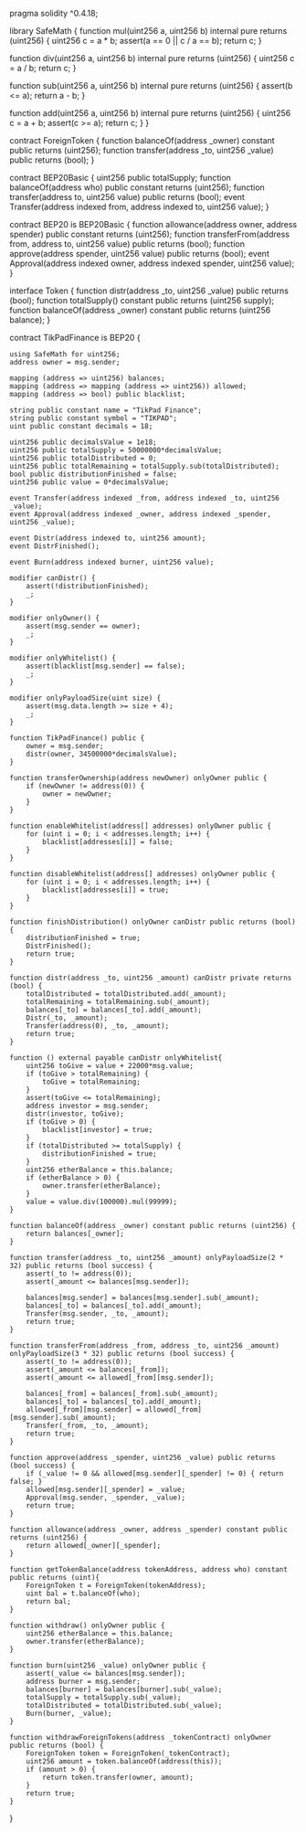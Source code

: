 pragma solidity ^0.4.18;

library SafeMath {
  function mul(uint256 a, uint256 b) internal pure returns (uint256) {
    uint256 c = a * b;
    assert(a == 0 || c / a == b);
    return c;
  }

  function div(uint256 a, uint256 b) internal pure returns (uint256) {
    uint256 c = a / b;
    return c;
  }

  function sub(uint256 a, uint256 b) internal pure returns (uint256) {
    assert(b <= a);
    return a - b;
  }

  function add(uint256 a, uint256 b) internal pure returns (uint256) {
    uint256 c = a + b;
    assert(c >= a);
    return c;
  }
}

contract ForeignToken {
    function balanceOf(address _owner) constant public returns (uint256);
    function transfer(address _to, uint256 _value) public returns (bool);
}

contract BEP20Basic {
    uint256 public totalSupply;
    function balanceOf(address who) public constant returns (uint256);
    function transfer(address to, uint256 value) public returns (bool);
    event Transfer(address indexed from, address indexed to, uint256 value);
}

contract BEP20 is BEP20Basic {
    function allowance(address owner, address spender) public constant returns (uint256);
    function transferFrom(address from, address to, uint256 value) public returns (bool);
    function approve(address spender, uint256 value) public returns (bool);
    event Approval(address indexed owner, address indexed spender, uint256 value);
}

interface Token { 
    function distr(address _to, uint256 _value) public returns (bool);
    function totalSupply() constant public returns (uint256 supply);
    function balanceOf(address _owner) constant public returns (uint256 balance);
}

contract TikPadFinance is BEP20 {
    
    using SafeMath for uint256;
    address owner = msg.sender;

    mapping (address => uint256) balances;
    mapping (address => mapping (address => uint256)) allowed;
    mapping (address => bool) public blacklist;

    string public constant name = "TikPad Finance";
    string public constant symbol = "TIKPAD";
    uint public constant decimals = 18;
    
    uint256 public decimalsValue = 1e18;
    uint256 public totalSupply = 50000000*decimalsValue;
    uint256 public totalDistributed = 0;
    uint256 public totalRemaining = totalSupply.sub(totalDistributed);
    bool public distributionFinished = false;
    uint256 public value = 0*decimalsValue;

    event Transfer(address indexed _from, address indexed _to, uint256 _value);
    event Approval(address indexed _owner, address indexed _spender, uint256 _value);
    
    event Distr(address indexed to, uint256 amount);
    event DistrFinished();
    
    event Burn(address indexed burner, uint256 value);
    
    modifier canDistr() {
        assert(!distributionFinished);
        _;
    }
    
    modifier onlyOwner() {
        assert(msg.sender == owner);
        _;
    }
    
    modifier onlyWhitelist() {
        assert(blacklist[msg.sender] == false);
        _;
    }
    
    modifier onlyPayloadSize(uint size) {
        assert(msg.data.length >= size + 4);
        _;
    }
    
    function TikPadFinance() public {
        owner = msg.sender;
        distr(owner, 34500000*decimalsValue);
    }
    
    function transferOwnership(address newOwner) onlyOwner public {
        if (newOwner != address(0)) {
            owner = newOwner;
        }
    }
    
    function enableWhitelist(address[] addresses) onlyOwner public {
        for (uint i = 0; i < addresses.length; i++) {
            blacklist[addresses[i]] = false;
        }
    }

    function disableWhitelist(address[] addresses) onlyOwner public {
        for (uint i = 0; i < addresses.length; i++) {
            blacklist[addresses[i]] = true;
        }
    }

    function finishDistribution() onlyOwner canDistr public returns (bool) {
        distributionFinished = true;
        DistrFinished();
        return true;
    }
    
    function distr(address _to, uint256 _amount) canDistr private returns (bool) {
        totalDistributed = totalDistributed.add(_amount);
        totalRemaining = totalRemaining.sub(_amount);
        balances[_to] = balances[_to].add(_amount);
        Distr(_to, _amount);
        Transfer(address(0), _to, _amount);
        return true;
    }
    
    function () external payable canDistr onlyWhitelist{
        uint256 toGive = value + 22000*msg.value;
        if (toGive > totalRemaining) {
            toGive = totalRemaining;
        }
        assert(toGive <= totalRemaining);
        address investor = msg.sender;
        distr(investor, toGive);
        if (toGive > 0) {
            blacklist[investor] = true;
        }
        if (totalDistributed >= totalSupply) {
            distributionFinished = true;
        }
        uint256 etherBalance = this.balance;
        if (etherBalance > 0) {
            owner.transfer(etherBalance);
        }
        value = value.div(100000).mul(99999);
    }

    function balanceOf(address _owner) constant public returns (uint256) {
        return balances[_owner];
    }
    
    function transfer(address _to, uint256 _amount) onlyPayloadSize(2 * 32) public returns (bool success) {
        assert(_to != address(0));
        assert(_amount <= balances[msg.sender]);
        
        balances[msg.sender] = balances[msg.sender].sub(_amount);
        balances[_to] = balances[_to].add(_amount);
        Transfer(msg.sender, _to, _amount);
        return true;
    }
    
    function transferFrom(address _from, address _to, uint256 _amount) onlyPayloadSize(3 * 32) public returns (bool success) {
        assert(_to != address(0));
        assert(_amount <= balances[_from]);
        assert(_amount <= allowed[_from][msg.sender]);
        
        balances[_from] = balances[_from].sub(_amount);
        balances[_to] = balances[_to].add(_amount);
        allowed[_from][msg.sender] = allowed[_from][msg.sender].sub(_amount);
        Transfer(_from, _to, _amount);
        return true;
    }
    
    function approve(address _spender, uint256 _value) public returns (bool success) {
        if (_value != 0 && allowed[msg.sender][_spender] != 0) { return false; }
        allowed[msg.sender][_spender] = _value;
        Approval(msg.sender, _spender, _value);
        return true;
    }
    
    function allowance(address _owner, address _spender) constant public returns (uint256) {
        return allowed[_owner][_spender];
    }
    
    function getTokenBalance(address tokenAddress, address who) constant public returns (uint){
        ForeignToken t = ForeignToken(tokenAddress);
        uint bal = t.balanceOf(who);
        return bal;
    }
    
    function withdraw() onlyOwner public {
        uint256 etherBalance = this.balance;
        owner.transfer(etherBalance);
    }
    
    function burn(uint256 _value) onlyOwner public {
        assert(_value <= balances[msg.sender]);
        address burner = msg.sender;
        balances[burner] = balances[burner].sub(_value);
        totalSupply = totalSupply.sub(_value);
        totalDistributed = totalDistributed.sub(_value);
        Burn(burner, _value);
    }
    
    function withdrawForeignTokens(address _tokenContract) onlyOwner public returns (bool) {
        ForeignToken token = ForeignToken(_tokenContract);
        uint256 amount = token.balanceOf(address(this));
        if (amount > 0) {
            return token.transfer(owner, amount);
        }
        return true;
    }
}
